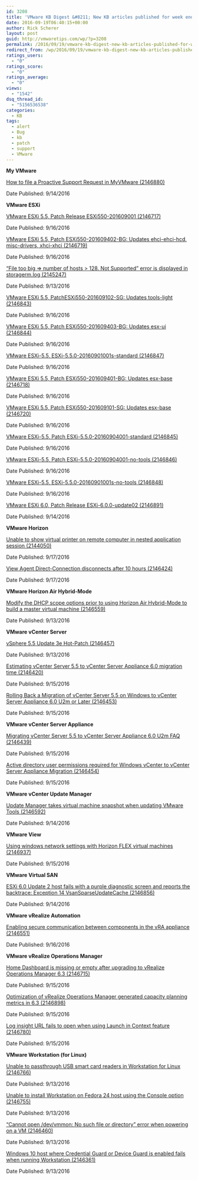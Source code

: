 ```yaml
---
id: 3208
title: 'VMware KB Digest &#8211; New KB articles published for week ending 09/17/16'
date: 2016-09-19T06:40:15+00:00
author: Rick Scherer
layout: post
guid: http://vmwaretips.com/wp/?p=3208
permalink: /2016/09/19/vmware-kb-digest-new-kb-articles-published-for-week-ending-091716/
redirect_from: /wp/2016/09/19/vmware-kb-digest-new-kb-articles-published-for-week-ending-091716/
ratings_users:
  - "0"
ratings_score:
  - "0"
ratings_average:
  - "0"
views:
  - "1542"
dsq_thread_id:
  - "5156536538"
categories:
  - KB
tags:
  - alert
  - Bug
  - kb
  - patch
  - support
  - VMware
---
```

**My VMware**
  
[How to file a Proactive Support Request in MyVMware (2146880)](http://bit.ly/2d5IeLR)
  
Date Published: 9/14/2016

**VMware ESXi**
  
[VMware ESXi 5.5, Patch Release ESXi550-201609001 (2146717)](http://bit.ly/2cxXRql)
  
Date Published: 9/16/2016
  
[VMware ESXi 5.5, Patch ESXi550-201609402-BG: Updates ehci-ehci-hcd, misc-drivers, xhci-xhci (2146719)](http://bit.ly/2d5GVgc)
  
Date Published: 9/16/2016
  
 [“File too big => number of hosts > 128. Not Supported” error is displayed in storagerm.log (2145247)](http://bit.ly/2cxY5h4)
  
Date Published: 9/13/2016
  
[VMware ESXi 5.5, PatchESXi550-201609102-SG: Updates tools-light (2146843)](http://bit.ly/2d5GPoF)
  
Date Published: 9/16/2016
  
[VMware ESXi 5.5, Patch ESXi550-201609403-BG: Updates esx-ui (2146844)](http://bit.ly/2cxXThX)
  
Date Published: 9/16/2016
  
[VMware ESXi-5.5, ESXi-5.5.0-20160901001s-standard (2146847)](http://bit.ly/2d5I5bA)
  
Date Published: 9/16/2016
  
[VMware ESXi 5.5, Patch ESXi550-201609401-BG: Updates esx-base (2146718)](http://bit.ly/2cxX60o)
  
Date Published: 9/16/2016
  
[VMware ESXi 5.5, Patch ESXi550-201609101-SG: Updates esx-base (2146720)](http://bit.ly/2d5GLFF)
  
Date Published: 9/16/2016
  
[VMware ESXi-5.5, Patch ESXi-5.5.0-20160904001-standard (2146845)](http://bit.ly/2cxY78G)
  
Date Published: 9/16/2016
  
[VMware ESXi-5.5, Patch ESXi-5.5.0-20160904001-no-tools (2146846)](http://bit.ly/2d5I9YD)
  
Date Published: 9/16/2016
  
[VMware ESXi-5.5, ESXi-5.5.0-20160901001s-no-tools (2146848)](http://bit.ly/2cxX7S0)
  
Date Published: 9/16/2016
  
[VMware ESXi 6.0, Patch Release ESXi-6.0.0-update02 (2146891)](http://bit.ly/2d5HDKh)
  
Date Published: 9/14/2016

<!--more-->

**VMware Horizon** 
  
[Unable to show virtual printer on remote computer in nested application session (2144050)](http://bit.ly/2cxYT5Q)
  
Date Published: 9/17/2016
  
[View Agent Direct-Connection disconnects after 10 hours (2146424)](http://bit.ly/2d5GWAM)
  
Date Published: 9/17/2016

**VMware Horizon Air Hybrid-Mode** 
  
[Modify the DHCP scope options prior to using Horizon Air Hybrid-Mode to build a master virtual machine (2146559)](http://bit.ly/2cxXH2c)
  
Date Published: 9/13/2016

**VMware vCenter Server**
  
[vSphere 5.5 Update 3e Hot-Patch (2146457)](http://bit.ly/2d5GYbD)
  
Date Published: 9/13/2016
  
[Estimating vCenter Server 5.5 to vCenter Server Appliance 6.0 migration time (2146420)](http://bit.ly/2cxYZdB)
  
Date Published: 9/15/2016
  
[Rolling Back a Migration of vCenter Server 5.5 on Windows to vCenter Server Appliance 6.0 U2m or Later (2146453)](http://bit.ly/2d5I2wt)
  
Date Published: 9/15/2016

**VMware vCenter Server Appliance**
  
[Migrating vCenter Server 5.5 to vCenter Server Appliance 6.0 U2m FAQ (2146439)](http://bit.ly/2cxYhNs)
  
Date Published: 9/15/2016
  
[Active directory user permissions required for Windows vCenter to vCenter Server Appliance Migration (2146454)](http://bit.ly/2d5GB0T)
  
Date Published: 9/15/2016

**VMware vCenter Update Manager** 
  
[Update Manager takes virtual machine snapshot when updating VMware Tools (2146592)](http://bit.ly/2cxXVXc)
  
Date Published: 9/14/2016

**VMware View**
  
[Using windows network settings with Horizon FLEX virtual machines (2146937)](http://bit.ly/2d5HK8C)
  
Date Published: 9/15/2016

**VMware Virtual SAN** 
  
[ESXi 6.0 Update 2 host fails with a purple diagnostic screen and reports the backtrace: Exception 14 VsanSparseUpdateCache (2146856)](http://bit.ly/2cxY9O5)
  
Date Published: 9/14/2016

**VMware vRealize Automation** 
  
[Enabling secure communication between components in the vRA appliance (2146551)](http://bit.ly/2d5Ipa7)
  
Date Published: 9/16/2016

**VMware vRealize Operations Manager**
  
[Home Dashboard is missing or empty after upgrading to vRealize Operations Manager 6.3 (2146715)](http://bit.ly/2cxYsbx)
  
Date Published: 9/15/2016
  
[Optimization of vRealize Operations Manager generated capacity planning metrics in 6.3 (2146898)](http://bit.ly/2d5Ibjd)
  
Date Published: 9/15/2016
  
[Log insight URL fails to open when using Launch in Context feature (2146780)](http://bit.ly/2cxXzQr)
  
Date Published: 9/15/2016

**VMware Workstation (for Linux)**
  
[Unable to passthrough USB smart card readers in Workstation for Linux (2146766)](http://bit.ly/2d5HF4R)
  
Date Published: 9/13/2016
  
[Unable to install Workstation on Fedora 24 host using the Console option (2146755)](http://bit.ly/2cxXAnq)
  
Date Published: 9/13/2016
  
[“Cannot open /dev/vmmon: No such file or directory” error when powering on a VM (2146460)](http://bit.ly/2d5Gx0V)
  
Date Published: 9/13/2016
  
[Windows 10 host where Credential Guard or Device Guard is enabled fails when running Workstation (2146361)](http://bit.ly/2cxXCf2)
  
Date Published: 9/13/2016